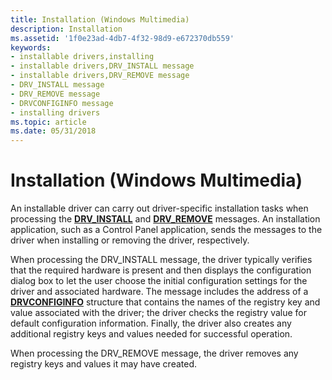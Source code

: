 ```yaml
---
title: Installation (Windows Multimedia)
description: Installation
ms.assetid: '1f0e23ad-4db7-4f32-98d9-e672370db559'
keywords:
- installable drivers,installing
- installable drivers,DRV_INSTALL message
- installable drivers,DRV_REMOVE message
- DRV_INSTALL message
- DRV_REMOVE message
- DRVCONFIGINFO message
- installing drivers
ms.topic: article
ms.date: 05/31/2018
---
```


# Installation (Windows Multimedia)

An installable driver can carry out driver-specific installation tasks when processing the [**DRV\_INSTALL**](drv-install.md) and [**DRV\_REMOVE**](drv-remove.md) messages. An installation application, such as a Control Panel application, sends the messages to the driver when installing or removing the driver, respectively.

When processing the DRV\_INSTALL message, the driver typically verifies that the required hardware is present and then displays the configuration dialog box to let the user choose the initial configuration settings for the driver and associated hardware. The message includes the address of a [**DRVCONFIGINFO**](/windows/win32/api/mmiscapi/ns-mmiscapi-drvconfiginfo) structure that contains the names of the registry key and value associated with the driver; the driver checks the registry value for default configuration information. Finally, the driver also creates any additional registry keys and values needed for successful operation.

When processing the DRV\_REMOVE message, the driver removes any registry keys and values it may have created.

 

 
